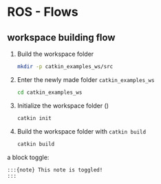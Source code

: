 # ROS - Flows
## workspace building flow

1. Build the workspace folder 
    ```bash
    mkdir -p catkin_examples_ws/src
    ```
2. Enter the newly made folder `catkin_examples_ws`  
    ```bash
    cd catkin_examples_ws
    ```
3. Initialize the workspace folder ()
    ```bash
    catkin init
    ```
4.  Build the workspace folder with `catkin build`
    ```bash
    catkin build
    ```


a block toggle:
```{toggle}
:::{note} This note is toggled!
:::

```